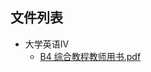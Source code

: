 

## 文件列表

- 大学英语IV
    - [B4 综合教程教师用书.pdf](https://github.com/QSCTech/zju-icicles/raw/master/%E5%A4%A7%E5%AD%A6%E8%8B%B1%E8%AF%ADIV/B4%20%E7%BB%BC%E5%90%88%E6%95%99%E7%A8%8B%E6%95%99%E5%B8%88%E7%94%A8%E4%B9%A6.pdf)
